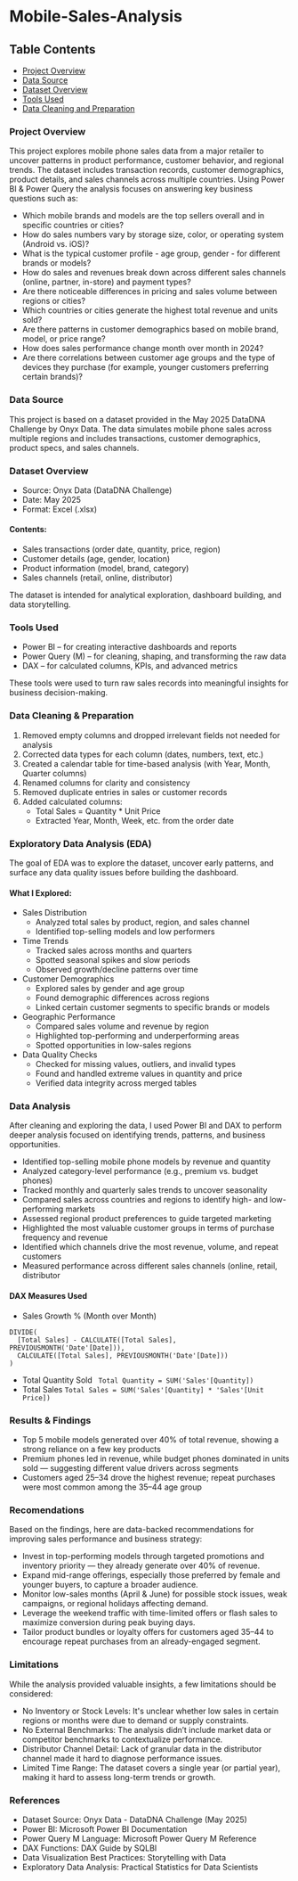 # Mobile-Sales-Analysis

## Table Contents
- [Project Overview](#project-overview)
- [Data Source](#data-source)
- [Dataset Overview](#dataset-overview)
- [Tools Used](#tools-used)
- [Data Cleaning and Preparation](#data-cleaning-and-preparation)

### Project Overview
This project explores mobile phone sales data from a major retailer to uncover patterns in product performance, customer behavior, and regional trends. The dataset includes transaction records, customer demographics, product details, and sales channels across multiple countries.
Using Power BI & Power Query the analysis focuses on answering key business questions such as:

-	Which mobile brands and models are the top sellers overall and in specific countries or cities?
-	How do sales numbers vary by storage size, color, or operating system (Android vs. iOS)?
-	What is the typical customer profile - age group, gender - for different brands or models?
-	How do sales and revenues break down across different sales channels (online, partner, in-store) and payment types?
-	Are there noticeable differences in pricing and sales volume between regions or cities?
-	Which countries or cities generate the highest total revenue and units sold?
-	Are there patterns in customer demographics based on mobile brand, model, or price range?
-	How does sales performance change month over month in 2024?
-	Are there correlations between customer age groups and the type of devices they purchase (for example, younger customers preferring certain brands)?
### Data Source 
This project is based on a dataset provided in the May 2025 DataDNA Challenge by Onyx Data. The data simulates mobile phone sales across multiple regions and includes transactions, customer demographics, product specs, and sales channels.
### Dataset Overview
- Source: Onyx Data (DataDNA Challenge)
- Date: May 2025
- Format: Excel (.xlsx)
#### Contents:
- Sales transactions (order date, quantity, price, region)
- Customer details (age, gender, location)
- Product information (model, brand, category)
- Sales channels (retail, online, distributor)

The dataset is intended for analytical exploration, dashboard building, and data storytelling.

### Tools Used
- Power BI – for creating interactive dashboards and reports
- Power Query (M) – for cleaning, shaping, and transforming the raw data
- DAX – for calculated columns, KPIs, and advanced metrics
  
These tools were used to turn raw sales records into meaningful insights for business decision-making.
### Data Cleaning & Preparation
1. Removed empty columns and dropped irrelevant fields not needed for analysis
2. Corrected data types for each column (dates, numbers, text, etc.)
3. Created a calendar table for time-based analysis (with Year, Month, Quarter columns)
4. Renamed columns for clarity and consistency
5. Removed duplicate entries in sales or customer records
6. Added calculated columns:
   - Total Sales = Quantity * Unit Price
   - Extracted Year, Month, Week, etc. from the order date
### Exploratory Data Analysis (EDA)
The goal of EDA was to explore the dataset, uncover early patterns, and surface any data quality issues before building the dashboard.
#### What I Explored:
- Sales Distribution
  - Analyzed total sales by product, region, and sales channel
  - Identified top-selling models and low performers
- Time Trends
  - Tracked sales across months and quarters
  - Spotted seasonal spikes and slow periods
  - Observed growth/decline patterns over time
- Customer Demographics
  - Explored sales by gender and age group
  - Found demographic differences across regions
  - Linked certain customer segments to specific brands or models
- Geographic Performance
  - Compared sales volume and revenue by region
  - Highlighted top-performing and underperforming areas
  - Spotted opportunities in low-sales regions
- Data Quality Checks
  - Checked for missing values, outliers, and invalid types
  - Found and handled extreme values in quantity and price
  - Verified data integrity across merged tables

### Data Analysis
After cleaning and exploring the data, I used Power BI and DAX to perform deeper analysis focused on identifying trends, patterns, and business opportunities.

- Identified top-selling mobile phone models by revenue and quantity
- Analyzed category-level performance (e.g., premium vs. budget phones)
- Tracked monthly and quarterly sales trends to uncover seasonality
- Compared sales across countries and regions to identify high- and low-performing markets
- Assessed regional product preferences to guide targeted marketing
- Highlighted the most valuable customer groups in terms of purchase frequency and revenue
- Identified which channels drive the most revenue, volume, and repeat customers
- Measured performance across different sales channels (online, retail, distributor
####  DAX Measures Used
- Sales Growth % (Month over Month)
```MoM Growth % = 
DIVIDE(
  [Total Sales] - CALCULATE([Total Sales], PREVIOUSMONTH('Date'[Date])),
  CALCULATE([Total Sales], PREVIOUSMONTH('Date'[Date]))
)
```
- Total Quantity Sold
``` Total Quantity = SUM('Sales'[Quantity])```
- Total Sales
```Total Sales = SUM('Sales'[Quantity] * 'Sales'[Unit Price])```

### Results & Findings
- Top 5 mobile models generated over 40% of total revenue, showing a strong reliance on a few key products
- Premium phones led in revenue, while budget phones dominated in units sold — suggesting different value drivers across segments
- Customers aged 25–34 drove the highest revenue; repeat purchases were most common among the 35–44 age group

### Recomendations
Based on the findings, here are data-backed recommendations for improving sales performance and business strategy:

- Invest in top-performing models through targeted promotions and inventory priority — they already generate over 40% of revenue.
- Expand mid-range offerings, especially those preferred by female and younger buyers, to capture a broader audience.
- Monitor low-sales months (April & June) for possible stock issues, weak campaigns, or regional holidays affecting demand.
- Leverage the weekend traffic with time-limited offers or flash sales to maximize conversion during peak buying days.
- Tailor product bundles or loyalty offers for customers aged 35–44 to encourage repeat purchases from an already-engaged segment.

### Limitations
While the analysis provided valuable insights, a few limitations should be considered:

- No Inventory or Stock Levels: It's unclear whether low sales in certain regions or months were due to demand or supply constraints.
- No External Benchmarks: The analysis didn’t include market data or competitor benchmarks to contextualize performance.
- Distributor Channel Detail: Lack of granular data in the distributor channel made it hard to diagnose performance issues.
- Limited Time Range: The dataset covers a single year (or partial year), making it hard to assess long-term trends or growth.

### References
- Dataset Source: Onyx Data - DataDNA Challenge (May 2025)
- Power BI: Microsoft Power BI Documentation
- Power Query M Language: Microsoft Power Query M Reference
- DAX Functions: DAX Guide by SQLBI
- Data Visualization Best Practices: Storytelling with Data
- Exploratory Data Analysis: Practical Statistics for Data Scientists















